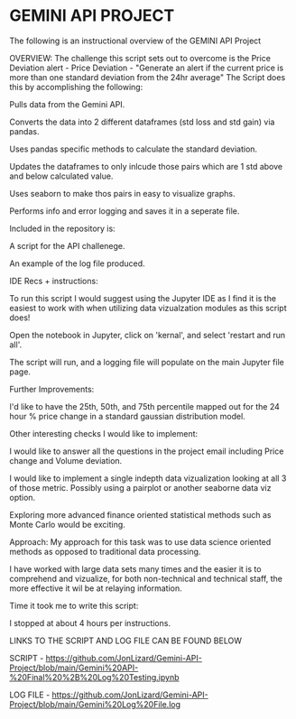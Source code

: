 # GEMINI API PROJECT
The following is an instructional overview of the GEMINI API Project

OVERVIEW:
The challenge this script sets out to overcome is the Price Deviation alert - Price Deviation - "Generate an alert if the current price is more than one standard deviation from the 24hr average"
The Script does this by accomplishing the following:

Pulls data from the Gemini API.

Converts the data into 2 different dataframes (std loss and std gain) via pandas.

Uses pandas specific methods to calculate the standard deviation.

Updates the dataframes to only inlcude those pairs which are 1 std above and below calculated value.

Uses seaborn to make thos pairs in easy to visualize graphs.

Performs info and error logging and saves it in a seperate file.


Included in the repository is:

A script for the API challenege.

An example of the log file produced.


IDE Recs + instructions:

To run this script I would suggest using the Jupyter IDE as I find it is the easiest to work with when utilizing data vizualzation modules as this script does!

Open the notebook in Jupyter, click on 'kernal', and select 'restart and run all'.

The script will run, and a logging file will populate on the main Jupyter file page.


Further Improvements:

I'd like to have the 25th, 50th, and 75th percentile mapped out for the 24 hour % price change in a standard gaussian distribution model.


Other interesting checks I would like to implement:

I would like to answer all the questions in the project email including Price change and Volume deviation.

I would like to implement a single indepth data vizualization looking at all 3 of those metric. Possibly using a pairplot or another seaborne data viz option.

Exploring more advanced finance oriented statistical methods such as Monte Carlo would be exciting. 


Approach:
My approach for this task was to use data science oriented methods as opposed to traditional data processing.

I have worked with large data sets many times and the easier it is to comprehend and vizualize, for both non-technical and technical staff, the more effective it wil be at relaying information.


Time it took me to write this script:

I stopped at about 4 hours per instructions.




LINKS TO THE SCRIPT AND LOG FILE CAN BE FOUND BELOW

SCRIPT - https://github.com/JonLizard/Gemini-API-Project/blob/main/Gemini%20API-%20Final%20%2B%20Log%20Testing.ipynb


LOG FILE - https://github.com/JonLizard/Gemini-API-Project/blob/main/Gemini%20Log%20File.log








